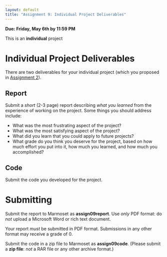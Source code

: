 ```yaml
---
layout: default
title: "Assignment 9: Individual Project Deliverables"
---
```


**Due: Friday, May 6th by 11:59 PM**

This is an **individual** project

# Individual Project Deliverables

There are two deliverables for your individual project (which you proposed in [Assignment 2](assign02.html)).

## Report

Submit a *short* (2-3 page) report describing *what you learned* from the experience of working on the project.  Some things you should address include:

* What was the most frustrating aspect of the project?
* What was the most satisfying aspect of the project?
* What did you learn that you could apply to future projects?
* What grade do you think you deserve for the project, based on how much effort you put into it, how much you learned, and how much you accomplished?

## Code

Submit the code you developed for the project.

# Submitting

Submit the report to Marmoset as **assign09report**.  Use *only* PDF format: do *not* upload a Microsoft Word or rich text document.

<div class="callout">
Your report <em>must</em> be submitted in PDF format.  Submissions in any other format may receive a grade of 0.
</div>

Submit the code in a zip file to Marmoset as **assign09code**.  (Please submit a **zip file**: *not* a RAR file or any other archive format.)

